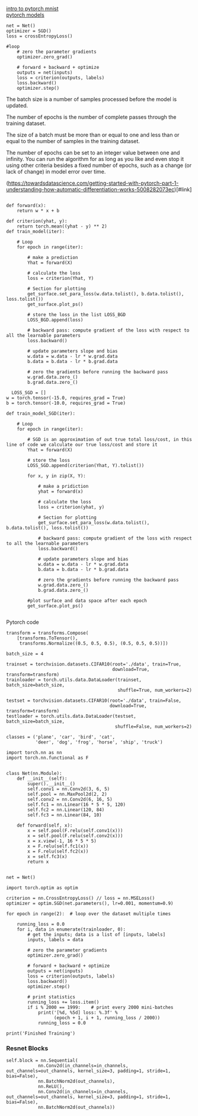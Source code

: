 [intro to pytorch mnist](https://github.com/siam1251/deep-learning-v2-pytorch/tree/master/intro-to-pytorch)    
[pytorch models](https://github.com/siam1251/pytorch-cifar/tree/master/models)      

```
net = Net()
optimizer = SGD()
loss = crossEntropyLoss()

#loop
    # zero the parameter gradients
    optimizer.zero_grad()

    # forward + backward + optimize
    outputs = net(inputs)
    loss = criterion(outputs, labels)
    loss.backward()
    optimizer.step()
```

The batch size is a number of samples processed before the model is updated.

The number of epochs is the number of complete passes through the training dataset.

The size of a batch must be more than or equal to one and less than or equal to the number of samples in the training dataset.

The number of epochs can be set to an integer value between one and infinity. You can run the algorithm for as long as you like and even stop it using other criteria besides a fixed number of epochs, such as a change (or lack of change) in model error over time.

(https://towardsdatascience.com/getting-started-with-pytorch-part-1-understanding-how-automatic-differentiation-works-5008282073ec)[#link]       

```

def forward(x):
    return w * x + b
    
def criterion(yhat, y):
    return torch.mean((yhat - y) ** 2)
def train_model(iter):
    
    # Loop
    for epoch in range(iter):
        
        # make a prediction
        Yhat = forward(X)
        
        # calculate the loss 
        loss = criterion(Yhat, Y)

        # Section for plotting
        get_surface.set_para_loss(w.data.tolist(), b.data.tolist(), loss.tolist())
        get_surface.plot_ps()
            
        # store the loss in the list LOSS_BGD
        LOSS_BGD.append(loss)
        
        # backward pass: compute gradient of the loss with respect to all the learnable parameters
        loss.backward()
        
        # update parameters slope and bias
        w.data = w.data - lr * w.grad.data
        b.data = b.data - lr * b.grad.data
        
        # zero the gradients before running the backward pass
        w.grad.data.zero_()
        b.grad.data.zero_()
   
  LOSS_SGD = []
w = torch.tensor(-15.0, requires_grad = True)
b = torch.tensor(-10.0, requires_grad = True)

def train_model_SGD(iter):
    
    # Loop
    for epoch in range(iter):
        
        # SGD is an approximation of out true total loss/cost, in this line of code we calculate our true loss/cost and store it
        Yhat = forward(X)

        # store the loss 
        LOSS_SGD.append(criterion(Yhat, Y).tolist())
        
        for x, y in zip(X, Y):
            
            # make a pridiction
            yhat = forward(x)
        
            # calculate the loss 
            loss = criterion(yhat, y)

            # Section for plotting
            get_surface.set_para_loss(w.data.tolist(), b.data.tolist(), loss.tolist())
        
            # backward pass: compute gradient of the loss with respect to all the learnable parameters
            loss.backward()
        
            # update parameters slope and bias
            w.data = w.data - lr * w.grad.data
            b.data = b.data - lr * b.grad.data

            # zero the gradients before running the backward pass
            w.grad.data.zero_()
            b.grad.data.zero_()
            
        #plot surface and data space after each epoch    
        get_surface.plot_ps()
   
  ```


Pytorch code 

```
transform = transforms.Compose(
    [transforms.ToTensor(),
     transforms.Normalize((0.5, 0.5, 0.5), (0.5, 0.5, 0.5))])

batch_size = 4

trainset = torchvision.datasets.CIFAR10(root='./data', train=True,
                                        download=True, transform=transform)
trainloader = torch.utils.data.DataLoader(trainset, batch_size=batch_size,
                                          shuffle=True, num_workers=2)

testset = torchvision.datasets.CIFAR10(root='./data', train=False,
                                       download=True, transform=transform)
testloader = torch.utils.data.DataLoader(testset, batch_size=batch_size,
                                         shuffle=False, num_workers=2)

classes = ('plane', 'car', 'bird', 'cat',
           'deer', 'dog', 'frog', 'horse', 'ship', 'truck')
      
import torch.nn as nn
import torch.nn.functional as F


class Net(nn.Module):
    def __init__(self):
        super().__init__()
        self.conv1 = nn.Conv2d(3, 6, 5)
        self.pool = nn.MaxPool2d(2, 2)
        self.conv2 = nn.Conv2d(6, 16, 5)
        self.fc1 = nn.Linear(16 * 5 * 5, 120)
        self.fc2 = nn.Linear(120, 84)
        self.fc3 = nn.Linear(84, 10)

    def forward(self, x):
        x = self.pool(F.relu(self.conv1(x)))
        x = self.pool(F.relu(self.conv2(x)))
        x = x.view(-1, 16 * 5 * 5)
        x = F.relu(self.fc1(x))
        x = F.relu(self.fc2(x))
        x = self.fc3(x)
        return x


net = Net()

import torch.optim as optim

criterion = nn.CrossEntropyLoss() // loss = nn.MSELoss()
optimizer = optim.SGD(net.parameters(), lr=0.001, momentum=0.9)

for epoch in range(2):  # loop over the dataset multiple times

    running_loss = 0.0
    for i, data in enumerate(trainloader, 0):
        # get the inputs; data is a list of [inputs, labels]
        inputs, labels = data

        # zero the parameter gradients
        optimizer.zero_grad()

        # forward + backward + optimize
        outputs = net(inputs)
        loss = criterion(outputs, labels)
        loss.backward()
        optimizer.step()

        # print statistics
        running_loss += loss.item()
        if i % 2000 == 1999:    # print every 2000 mini-batches
            print('[%d, %5d] loss: %.3f' %
                  (epoch + 1, i + 1, running_loss / 2000))
            running_loss = 0.0

print('Finished Training')
```


### Resnet Blocks    
```
self.block = nn.Sequential(
            nn.Conv2d(in_channels=in_channels, out_channels=out_channels, kernel_size=3, padding=1, stride=1, bias=False),
            nn.BatchNorm2d(out_channels),
            nn.ReLU(),
            nn.Conv2d(in_channels=in_channels, out_channels=out_channels, kernel_size=3, padding=1, stride=1, bias=False),
            nn.BatchNorm2d(out_channels))
```

